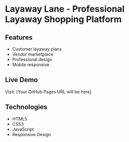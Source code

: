 # Layaway Lane - Professional Layaway Shopping Platform

## Features
- Customer layaway plans
- Vendor marketplace
- Professional design
- Mobile responsive

## Live Demo
Visit: [Your GitHub Pages URL will be here]

## Technologies
- HTML5
- CSS3
- JavaScript
- Responsive Design
